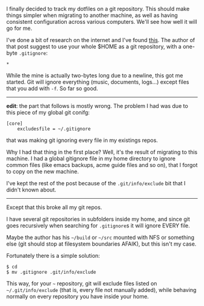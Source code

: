 I finally decided to track my dotfiles on a git repository.  This
should make things simpler when migrating to another machine, as well
as having consistent configuration across various computers.  We'll
see how well it will go for me.

I've done a bit of research on the internet and I've found
[this](https://drewdevault.com/2019/12/30/dotfiles.html).  The author
of that post suggest to use your whole $HOME as a git repository, with
a one-byte `.gitignore`:

```
*
```

While the mine is actually two-bytes long due to a newline, this got
me started.  Git will ignore everything (music, documents, logs...)
except files that you add with `-f`.  So far so good.

---

**edit**: the part that follows is mostly wrong.  The problem I had
was due to this piece of my global git conifg:

```
[core]
	excludesfile = ~/.gitignore
```

that was making git ignoring every file in my existings repos.

Why I had that thing in the first place?  Well, it's the result of
migrating to this machine.  I had a global gitignore file in my home
directory to ignore common files (like emacs backups, acme guide files
and so on), that I forgot to copy on the new machine.

I've kept the rest of the post because of the `.git/info/exclude` bit
that I didn't known about.

---

Except that this broke all my git repos.

I have several git repositories in subfolders inside my home, and
since git goes recursively when searching for `.gitignore`s it will
ignore EVERY file.

Maybe the author has his `~/build` or `~/src` mounted with NFS or
something else (git should stop at filesystem boundaries AFAIK), but
this isn't my case.

Fortunately there is a simple solution:
```
$ cd
$ mv .gitignore .git/info/exclude
```

This way, for your `~` repository, git will exclude files listed on
`~/.git/info/exclude` (that is, every file not manually added), while
behaving normally on every repository you have inside your home.
